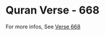 # Quran Verse - 668 

For more infos, See [Verse 668](https://www.quranbookk.com/quran/search?q=668)